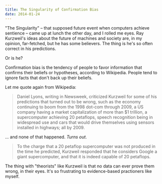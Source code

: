 ```yaml
---
title: The Singularity of Confirmation Bias
date: 2014-01-24
---
```


"The Singularity" – that supposed future event when computers achieve sentience – came up at lunch the other day, and I rolled me eyes. Ray Kurzweil's ideas about the future of machines and society are, in my opinion, far-fetched, but he has some believers. The thing is he's so often correct in his predictions.

Or is he?

Confirmation bias is the tendency of people to favor information that confirms their beliefs or hypotheses, according to Wikipedia. People tend to ignore facts that don't back up their beliefs.

Let me quote again from Wikipedia:

> Daniel Lyons, writing in Newsweek, criticized Kurzweil for some of his predictions that turned out to be wrong, such as the economy continuing to boom from the 1998 dot-com through 2009, a US company having a market capitalization of more than $1 trillion, a supercomputer achieving 20 petaflops, speech recognition being in widespread use and cars that would drive themselves using sensors installed in highways; all by 2009.

... and none of that happened. _Turns out_.

> To the charge that a 20 petaflop supercomputer was not produced in the time he predicted, Kurzweil responded that he considers Google a giant supercomputer, and that it is indeed capable of 20 petaflops.

The thing with "theorists" like Kurzweil is that no data can ever prove them wrong, in their eyes. It's so frustrating to evidence-based practioners like myself.
